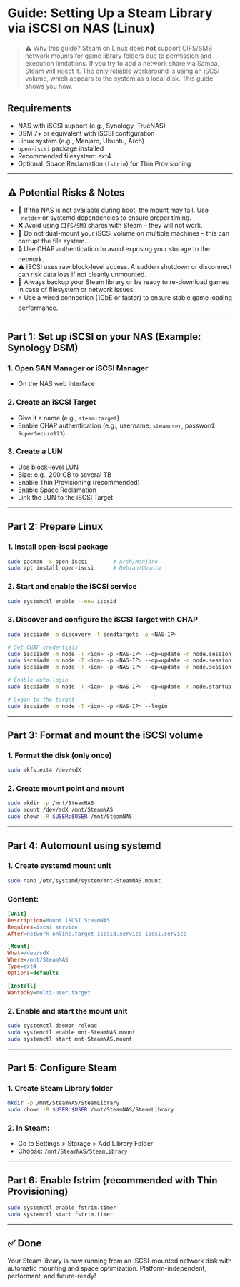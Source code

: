 # Guide: Setting Up a Steam Library via iSCSI on NAS (Linux)

> ⚠️ Why this guide? Steam on Linux does **not** support CIFS/SMB network mounts for game library folders due to permission and execution limitations. If you try to add a network share via Samba, Steam will reject it. The only reliable workaround is using an iSCSI volume, which appears to the system as a local disk. This guide shows you how.

## Requirements

* NAS with iSCSI support (e.g., Synology, TrueNAS)
* DSM 7+ or equivalent with iSCSI configuration
* Linux system (e.g., Manjaro, Ubuntu, Arch)
* `open-iscsi` package installed
* Recommended filesystem: ext4
* Optional: Space Reclamation (`fstrim`) for Thin Provisioning

---

## ⚠️ Potential Risks & Notes

* 🔌 If the NAS is not available during boot, the mount may fail. Use `_netdev` or systemd dependencies to ensure proper timing.
* ❌ Avoid using `CIFS/SMB` shares with Steam – they will not work.
* 💾 Do not dual-mount your iSCSI volume on multiple machines – this can corrupt the file system.
* 🔒 Use CHAP authentication to avoid exposing your storage to the network.
* ⚠️ iSCSI uses raw block-level access. A sudden shutdown or disconnect can risk data loss if not cleanly unmounted.
* 🧠 Always backup your Steam library or be ready to re-download games in case of filesystem or network issues.
* ⚡ Use a wired connection (1GbE or faster) to ensure stable game loading performance.

---

## Part 1: Set up iSCSI on your NAS (Example: Synology DSM)

### 1. Open SAN Manager or iSCSI Manager

* On the NAS web interface

### 2. Create an iSCSI Target

* Give it a name (e.g., `steam-target`)
* Enable CHAP authentication (e.g., username: `steamuser`, password: `SuperSecure123`)

### 3. Create a LUN

* Use block-level LUN
* Size: e.g., 200 GB to several TB
* Enable Thin Provisioning (recommended)
* Enable Space Reclamation
* Link the LUN to the iSCSI Target

---

## Part 2: Prepare Linux

### 1. Install open-iscsi package

```bash
sudo pacman -S open-iscsi        # Arch/Manjaro
sudo apt install open-iscsi      # Debian/Ubuntu
```

### 2. Start and enable the iSCSI service

```bash
sudo systemctl enable --now iscsid
```

### 3. Discover and configure the iSCSI Target with CHAP

```bash
sudo iscsiadm -m discovery -t sendtargets -p <NAS-IP>

# Set CHAP credentials
sudo iscsiadm -m node -T <iqn> -p <NAS-IP> --op=update -n node.session.auth.authmethod -v CHAP
sudo iscsiadm -m node -T <iqn> -p <NAS-IP> --op=update -n node.session.auth.username -v <CHAP USERNAME>
sudo iscsiadm -m node -T <iqn> -p <NAS-IP> --op=update -n node.session.auth.password -v <CHAP PASSWORD>

# Enable auto-login
sudo iscsiadm -m node -T <iqn> -p <NAS-IP> --op=update -n node.startup -v automatic

# Login to the target
sudo iscsiadm -m node -T <iqn> -p <NAS-IP> --login
```

---

## Part 3: Format and mount the iSCSI volume

### 1. Format the disk (only once)

```bash
sudo mkfs.ext4 /dev/sdX
```

### 2. Create mount point and mount

```bash
sudo mkdir -p /mnt/SteamNAS
sudo mount /dev/sdX /mnt/SteamNAS
sudo chown -R $USER:$USER /mnt/SteamNAS
```

---

## Part 4: Automount using systemd

### 1. Create systemd mount unit

```bash
sudo nano /etc/systemd/system/mnt-SteamNAS.mount
```

### Content:

```ini
[Unit]
Description=Mount iSCSI SteamNAS
Requires=iscsi.service
After=network-online.target iscsid.service iscsi.service

[Mount]
What=/dev/sdX
Where=/mnt/SteamNAS
Type=ext4
Options=defaults

[Install]
WantedBy=multi-user.target
```

### 2. Enable and start the mount unit

```bash
sudo systemctl daemon-reload
sudo systemctl enable mnt-SteamNAS.mount
sudo systemctl start mnt-SteamNAS.mount
```

---

## Part 5: Configure Steam

### 1. Create Steam Library folder

```bash
mkdir -p /mnt/SteamNAS/SteamLibrary
sudo chown -R $USER:$USER /mnt/SteamNAS/SteamLibrary
```

### 2. In Steam:

* Go to Settings > Storage > Add Library Folder
* Choose: `/mnt/SteamNAS/SteamLibrary`

---

## Part 6: Enable fstrim (recommended with Thin Provisioning)

```bash
sudo systemctl enable fstrim.timer
sudo systemctl start fstrim.timer
```

---

## ✅ Done

Your Steam library is now running from an iSCSI-mounted network disk with automatic mounting and space optimization. Platform-independent, performant, and future-ready!
